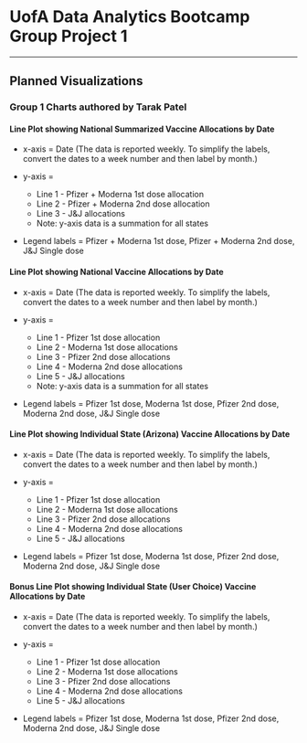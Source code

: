 # UofA Data Analytics Bootcamp Group Project 1

-----

## Planned Visualizations

### Group 1 Charts authored by Tarak Patel

#### Line Plot showing National Summarized Vaccine Allocations by Date

* x-axis = Date (The data is reported weekly. To simplify the labels, convert the dates to a week number and then label by month.)

* y-axis = 
    * Line 1 - Pfizer + Moderna 1st dose allocation
    * Line 2 - Pfizer + Moderna 2nd dose allocation
    * Line 3 - J&J allocations
    * Note: y-axis data is a summation for all states
* Legend labels = Pfizer + Moderna 1st dose, Pfizer + Moderna 2nd dose, J&J Single dose

#### Line Plot showing National Vaccine Allocations by Date
* x-axis = Date (The data is reported weekly. To simplify the labels, convert the dates to a week number and then label by month.)

* y-axis = 
    * Line 1 - Pfizer 1st dose allocation
    * Line 2 - Moderna 1st dose allocations
    * Line 3 - Pfizer 2nd dose allocations
    * Line 4 - Moderna 2nd dose allocations
    * Line 5 - J&J allocations
    * Note: y-axis data is a summation for all states

* Legend labels = Pfizer 1st dose, Moderna 1st dose, Pfizer 2nd dose, Moderna 2nd dose, J&J Single dose

#### Line Plot showing Individual State (Arizona) Vaccine Allocations by Date
* x-axis = Date (The data is reported weekly. To simplify the labels, convert the dates to a week number and then label by month.)

* y-axis = 
    * Line 1 - Pfizer 1st dose allocation
    * Line 2 - Moderna 1st dose allocations
    * Line 3 - Pfizer 2nd dose allocations
    * Line 4 - Moderna 2nd dose allocations
    * Line 5 - J&J allocations

* Legend labels = Pfizer 1st dose, Moderna 1st dose, Pfizer 2nd dose, Moderna 2nd dose, J&J Single dose


#### Bonus Line Plot showing Individual State (User Choice) Vaccine Allocations by Date
* x-axis = Date (The data is reported weekly. To simplify the labels, convert the dates to a week number and then label by month.)

* y-axis = 
    * Line 1 - Pfizer 1st dose allocation
    * Line 2 - Moderna 1st dose allocations
    * Line 3 - Pfizer 2nd dose allocations
    * Line 4 - Moderna 2nd dose allocations
    * Line 5 - J&J allocations

* Legend labels = Pfizer 1st dose, Moderna 1st dose, Pfizer 2nd dose, Moderna 2nd dose, J&J Single dose